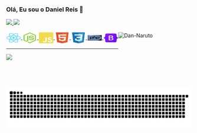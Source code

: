 ### Olá, Eu sou o Daniel Reis 👋

 <div>
  <a href="https://github.com/danny-codes">
  <img height="180em" src="https://github-readme-stats.vercel.app/api?username=danny-codes&show_icons=true&theme=tokyonight&include_all_commits=true&count_private=true"/>
  <img height="180em" src="https://github-readme-stats.vercel.app/api/top-langs/?username=danny-codes&layout=compact&langs_count=7&theme=tokyonight"/>
</div>
  
<div style="display: inline_block"><br>
  <img align="center" alt="Dan-React" height="30" width="40" src="https://github.com/devicons/devicon/blob/master/icons/react/react-original.svg">
  <img align="center" alt="Dan-node" height="30" width="40" src="https://github.com/devicons/devicon/blob/master/icons/nodejs/nodejs-original.svg">
  <img align="center" alt="Dan-Js" height="30" width="40" src="https://raw.githubusercontent.com/devicons/devicon/master/icons/javascript/javascript-plain.svg">
  <img align="center" alt="Dan-HTML" height="30" width="40" src="https://raw.githubusercontent.com/devicons/devicon/master/icons/html5/html5-original.svg">
  <img align="center" alt="Dan-CSS" height="30" width="40" src="https://raw.githubusercontent.com/devicons/devicon/master/icons/css3/css3-original.svg">
  <img align="center" alt="Dan-php" height="30" width="40" src="https://raw.githubusercontent.com/devicons/devicon/master/icons/php/php-original.svg">
  <img align="center" alt="Dan-Bootstrap" height="30" width="40" src="https://raw.githubusercontent.com/devicons/devicon/master/icons/bootstrap/bootstrap-original.svg">
  <img align="right" height="150" width="200" alt="Dan-Naruto" src="https://th.bing.com/th/id/R.1c2420276deace41f5f510b818756b7d?rik=AlL5Ap%2bTjQ32%2bw&riu=http%3a%2f%2forig11.deviantart.net%2f6454%2ff%2f2013%2f119%2f9%2f6%2fcute_naruto_by_anniiskittles-d63jqpt.gif&ehk=sSVm4QaLzBJWWzd%2fwmXPDBMAt55jytW%2fFx8ZtgCoJWQ%3d&risl=&pid=ImgRaw&r=0">
</div>
  
  <hr>
  
  <div> 
  <a href="https://www.linkedin.com/in/daniel-reis-a0b8701b9" target="_blank"><img src="https://img.shields.io/badge/-LinkedIn-%230077B5?style=for-the-badge&logo=linkedin&logoColor=white" target="_blank"></a>
  </div>
  
  ![Snake animation](https://github.com/danny-codes/danny-codes/blob/output/github-contribution-grid-snake.svg)

